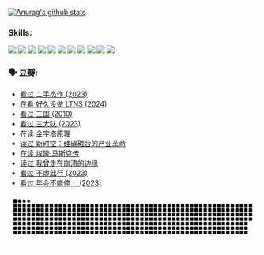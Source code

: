 
[![Anurag's github stats](https://github-readme-stats.vercel.app/api?username=w940853815)](https://github.com/anuraghazra/github-readme-stats)

### Skills:

<code><img height="32" src="https://cdn.jsdelivr.net/npm/simple-icons@v5/icons/python.svg"></code>
<code><img height="32" src="https://cdn.jsdelivr.net/npm/simple-icons@v5/icons/javascript.svg"></code>
<code><img height="32" src="https://cdn.jsdelivr.net/npm/simple-icons@v5/icons/django.svg"></code>
<code><img height="32" src="https://cdn.jsdelivr.net/npm/simple-icons@v5/icons/flask.svg"></code>
<code><img height="32" src="https://cdn.jsdelivr.net/npm/simple-icons@v5/icons/vuetify.svg"></code>
<code><img height="32" src="https://cdn.jsdelivr.net/npm/simple-icons@v5/icons/git.svg"></code>
<code><img height="32" src="https://cdn.jsdelivr.net/npm/simple-icons@v5/icons/docker.svg"></code>
<code><img height="32" src="https://cdn.jsdelivr.net/npm/simple-icons@v5/icons/postgresql.svg"></code>
<code><img height="32" src="https://cdn.jsdelivr.net/npm/simple-icons@v5/icons/elasticsearch.svg"></code>
<code><img height="32" src="https://cdn.jsdelivr.net/npm/simple-icons@v5/icons/macos.svg"></code>
<code><img height="32" src="https://cdn.jsdelivr.net/npm/simple-icons@v5/icons/linux.svg"></code>

### 🗣 豆瓣:

<!-- DOUBAN-ACTIVITIES:START -->
- [看过 二手杰作‎ (2023)](https://www.douban.com/people/136069238/status/4522502716/?_i=08056868)
- [在看 好久没做 LTNS‎ (2024)](https://www.douban.com/people/136069238/status/4521969883/?_i=08056869)
- [看过 三国‎ (2010)](https://www.douban.com/people/136069238/status/4521634661/?_i=08056869)
- [看过 三大队‎ (2023)](https://www.douban.com/people/136069238/status/4510323325/?_i=08056869)
- [在读 金字塔原理](https://www.douban.com/people/136069238/status/4507497587/?_i=08056869)
- [读过 新时空：硅碳融合的产业革命](https://www.douban.com/people/136069238/status/4506659177/?_i=08056869)
- [在读 埃隆·马斯克传](https://www.douban.com/people/136069238/status/4500417190/?_i=08056869)
- [读过 我曾走在崩溃的边缘](https://www.douban.com/people/136069238/status/4500416754/?_i=08056869)
- [看过 不虚此行‎ (2023)](https://www.douban.com/people/136069238/status/4499973052/?_i=08056869)
- [看过 年会不能停！‎ (2023)](https://www.douban.com/people/136069238/status/4498582002/?_i=08056869)
<!-- DOUBAN-ACTIVITIES:END -->


![Snake animation](https://raw.githubusercontent.com/w940853815/w940853815/output/github-contribution-grid-snake.svg)

<!--
**w940853815/w940853815** is a ✨ _special_ ✨ repository because its `README.md` (this file) appears on your GitHub profile.

Here are some ideas to get you started:

- 🔭 I’m currently working on ...
- 🌱 I’m currently learning ...
- 👯 I’m looking to collaborate on ...
- 🤔 I’m looking for help with ...
- 💬 Ask me about ...
- 📫 How to reach me: ...
- 😄 Pronouns: ...
- ⚡ Fun fact: ...
-->
